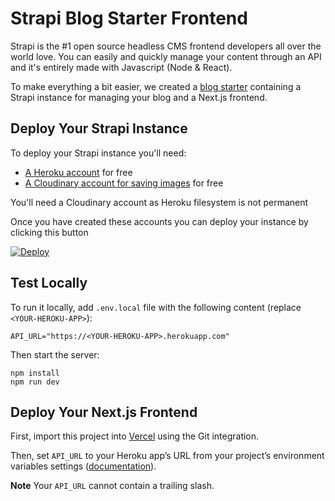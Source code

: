 # Strapi Blog Starter Frontend

Strapi is the #1 open source headless CMS frontend developers all over the world love. You can easily and quickly manage your content through an API and it's entirely made with Javascript (Node & React).

To make everything a bit easier, we created a [blog starter](https://github.com/strapi/strapi-starter-next-blog) containing a Strapi instance for managing your blog and a Next.js frontend.

## Deploy Your Strapi Instance

To deploy your Strapi instance you'll need:

- [A Heroku account](https://signup.heroku.com/) for free
- [A Cloudinary account for saving images](https://cloudinary.com/users/register/free) for free

You'll need a Cloudinary account as Heroku filesystem is not permanent

Once you have created these accounts you can deploy your instance by clicking this button

[![Deploy](https://www.herokucdn.com/deploy/button.svg)](https://heroku.com/deploy?template=https://github.com/strapi/strapi-starter-next-blog)

## Test Locally

To run it locally, add `.env.local` file with the following content (replace `<YOUR-HEROKU-APP>`):

```
API_URL="https://<YOUR-HEROKU-APP>.herokuapp.com"
```

Then start the server:

```
npm install
npm run dev
```

## Deploy Your Next.js Frontend

First, import this project into [Vercel](http://vercel.com/) using the Git integration.

Then, set `API_URL` to your Heroku app’s URL from your project’s environment variables settings ([documentation](https://vercel.com/docs/v2/build-step#environment-variables)).

**Note** Your `API_URL` cannot contain a trailing slash.
